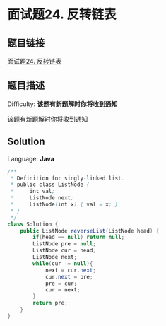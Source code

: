 # 面试题24. 反转链表

## 题目链接

[面试题24\. 反转链表](https://leetcode-cn.com/problems/fan-zhuan-lian-biao-lcof/)

## 题目描述

Difficulty: **该题有新题解时你将收到通知**

该题有新题解时你将收到通知

## Solution

Language: **Java**

```java
​/**
 * Definition for singly-linked list.
 * public class ListNode {
 *     int val;
 *     ListNode next;
 *     ListNode(int x) { val = x; }
 * }
 */
class Solution {
    public ListNode reverseList(ListNode head) {
        if(head == null) return null;
        ListNode pre = null;
        ListNode cur = head;
        ListNode next;
        while(cur != null){
            next = cur.next;
            cur.next = pre;
            pre = cur;
            cur = next;
        }
        return pre;
    }
}
```